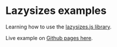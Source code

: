 # Lazysizes examples

Learning how to use the [lazysizes.js library](https://github.com/aFarkas/lazysizes).

Live example on [Github pages here](https://ryan-aldred.github.io/lazysizes-examples/).